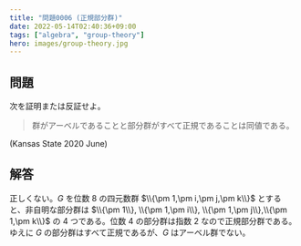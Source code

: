```yaml
---
title: "問題0006 (正規部分群)"
date: 2022-05-14T02:40:36+09:00
tags: ["algebra", "group-theory"]
hero: images/group-theory.jpg
---
```


## 問題

次を証明または反証せよ。
> 群がアーベルであることと部分群がすべて正規であることは同値である。

(Kansas State 2020 June)

## 解答

正しくない。$G$ を位数 8 の四元数群 $\\{\pm 1,\pm i,\pm j,\pm k\\}$ とすると、非自明な部分群は $\\{\pm 1\\}, \\{\pm 1,\pm i\\}, \\{\pm 1,\pm j\\},\\{\pm 1,\pm k\\}$ の 4 つである。位数 4 の部分群は指数 2 なので正規部分群である。ゆえに $G$ の部分群はすべて正規であるが、$G$ はアーベル群でない。
